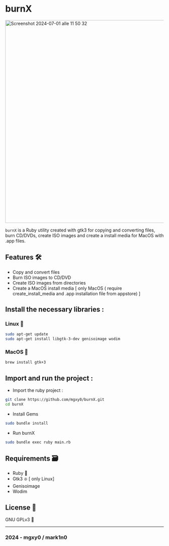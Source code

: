 # burnX  

<img width="642" alt="Screenshot 2024-07-01 alle 11 50 32" src="https://github.com/mgxy0/burnX/assets/127632468/06528a26-0d23-493d-bc7a-08460eb3de24">

`burnX` is a Ruby utility created with gtk3 for copying and converting files, burn CD/DVDs, create ISO images and create a install media for MacOS with .app files.

## Features 🛠️

-  Copy and convert files 
-  Burn ISO images to CD/DVD
-  Create ISO images from directories
-  Create a MacOS install media [ only MacOS ( require create_install_media and .app installation file from appstore) ]

## Install the necessary libraries :

### Linux 🐧  

```sh
sudo apt-get update
sudo apt-get install libgtk-3-dev genisoimage wodim
```
### MacOS 

```sh
brew install gtk+3
```

## Import and run the project : 

-  Import the ruby project :
```sh
git clone https://github.com/mgxy0/burnX.git
cd burnX
```
-  Install Gems
```sh
sudo bundle install
```
-  Run burnX
```sh
sudo bundle exec ruby main.rb
```

## Requirements 🗃️

-  Ruby 🔻
-  Gtk3 ❇️
[ only Linux]
-  Genisoimage
-  Wodim
  
## License 📄

GNU GPLv3 🐃

-----------------------------------------------------------------------------------------------------------------------------------------------------------------------------------------------------------------------------------------------------------------------------------------------------------------------------------------

### 2024 - mgxy0 / mark1n0

